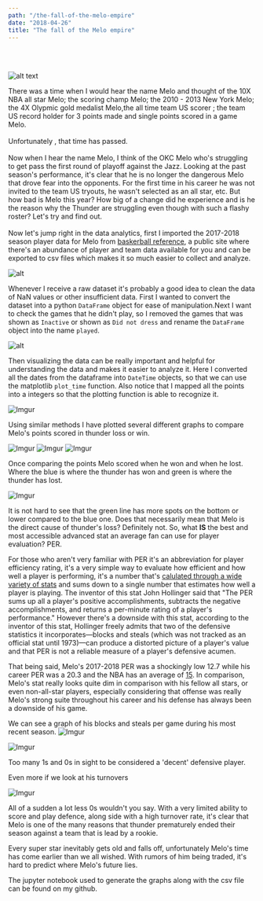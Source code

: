 ```yaml
---
path: "/the-fall-of-the-melo-empire"
date: "2018-04-26"
title: "The fall of the Melo empire"
---
```

<br />
<br />

![alt text](https://ojsbasketballthoughts.co.uk/wp-content/uploads/2018/04/Melo-Thunder-Struggle-768x461.jpg)

There was a time when I would hear the name Melo and thought of the 10X NBA all star Melo; the scoring champ
Melo; the 2010 - 2013 New York Melo; the 4X Olypmic gold medalist Melo,the all time team US scorer ; the team
US record holder for 3 points made and single points scored in a game Melo. <br/><br/>
Unfortunately , that time has passed. <br/><br/>
Now when I hear the name Melo, I think of the OKC Melo who's struggling to get pass the first round of playoff
against the Jazz. Looking at the past season's performance, it's clear that he is no longer the dangerous Melo 
that drove fear into the opponents. For the first time in his career he was not invited to the team US tryouts,
he wasn't selected as an all star, etc. But how bad is Melo this year? How big of a change did he experience and 
is he the reason why the Thunder are struggling even though with such a flashy roster? Let's try and find
 out. <br/><br/>
Now let's jump right in the data analytics, first I imported the 2017-2018 season player data for Melo from 
[baskerball reference](https://www.basketball-reference.com/), a public site where there's an abundance of player
and team data available for you and can be exported to csv files which makes it so much easier to collect and analyze.

![alt](https://i.imgur.com/OSi6GMz.png)

Whenever I receive a raw dataset it's probably a good idea to clean the data of NaN values or other insufficient 
data. First I wanted to convert the dataset into a python `DataFrame` object for ease of manipulation.Next I want to
check the games that he didn't play, so I removed the games that was shown as `Inactive` or shown as `Did not dress`
 and rename the `DataFrame` object into the name `played`.

![alt](https://i.imgur.com/dpVB7io.png)

Then visualizing the data can be really important and helpful for understanding the data and makes it easier to
analyze it. Here I converted all the dates from the dataframe into `DateTime` objects, so that we can use the 
matplotlib `plot_time` function. Also notice that I mapped all the points into a integers so that the plotting 
function is able to recognize it.

![Imgur](https://i.imgur.com/HXQ1S8G.png)

Using similar methods I have plotted several different graphs to compare Melo's points scored in thunder loss 
or win. 

![Imgur](https://i.imgur.com/pBcJntw.png)
![Imgur](https://i.imgur.com/PWk8FW6.png)
![Imgur](https://i.imgur.com/5I4a20D.png)

Once comparing the points Melo scored when he won and when he lost. Where the blue is where the thunder has won 
and green is where the thunder has lost.

![Imgur](https://i.imgur.com/YtaJAuj.png)

It is not hard to see that the green line has more spots on the bottom or lower compared to the blue one. Does 
that necessarily mean that Melo is the direct cause of thunder's loss? Definitely not. So, what **IS** the best
and most accessible advanced stat an average fan can use for player evaluation? PER.

For those who aren't very familiar with PER it's an abbreviation for player efficiency rating, it's a very 
simple way to evaluate how efficient and how well a player is performing, it's a number that's 
[calulated through a wide variety of stats](https://en.wikipedia.org/wiki/Player_efficiency_rating#Calculation)
and sums down to a single number that estimates how well a player is playing. The inventor of this stat
John Hollinger said that "The PER sums up all a player's positive accomplishments, subtracts the negative 
accomplishments, and returns a per-minute rating of a player's performance." However there's a downside with 
this stat, according to the inventor of this stat, Hollinger freely admits that two of the defensive statistics 
it incorporates—blocks and steals (which was not tracked as an official stat until 1973)—can produce a distorted
 picture of a player's value and that PER is not a reliable measure of a player's defensive acumen. 
 
 That being said, Melo's 2017-2018 PER was a shockingly low 12.7 while his career PER was a 20.3 and the NBA has 
 an average of [15](http://insider.espn.com/nba/hollinger/statistics). In comparison, Melo's stat really looks quite
 dim in comparison with his fellow all stars, or even non-all-star players, especially considering that offense was really Melo's strong suite 
 throughout his career and his defense has always been a downside of his game.
 
 We can see a graph of his blocks and steals per game during his most recent season. 
 ![Imgur](https://i.imgur.com/HJOAUwx.png)
 
 ![Imgur](https://i.imgur.com/ABXzxLK.png)
 
Too many 1s and 0s in sight to be considered a 'decent' defensive player.

Even more if we look at his turnovers

![Imgur](https://i.imgur.com/1OB9nMG.png)

All of a sudden a lot less 0s wouldn't you say. With a very limited ability to score and play defence, along side 
with a high turnover rate, it's clear that Melo is one of the many reasons that thunder prematurely ended their 
season against a team that is lead by a rookie.

Every super star inevitably gets old and falls off, unfortunately Melo's time has come earlier than we all wished. 
With rumors of him being traded, it's hard to predict where Melo's future lies.

The jupyter notebook used to generate the graphs along with the csv file can be found on my github. 








